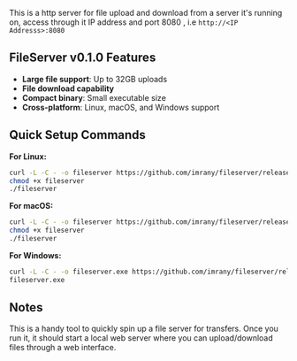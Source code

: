 This is a http server for file upload and download from a server it's running on, access through it IP address and port 8080 , i.e `http://<IP Addresss>:8080`

## FileServer v0.1.0 Features
- **Large file support**: Up to 32GB uploads
- **File download capability**
- **Compact binary**: Small executable size
- **Cross-platform**: Linux, macOS, and Windows support

## Quick Setup Commands

**For Linux:**
```bash
curl -L -C - -o fileserver https://github.com/imrany/fileserver/releases/download/v0.1.0/fileserver-linux
chmod +x fileserver
./fileserver
```

**For macOS:**
```bash
curl -L -C - -o fileserver https://github.com/imrany/fileserver/releases/download/v0.1.0/fileserver-darwin
chmod +x fileserver
./fileserver
```

**For Windows:**
```bash
curl -L -C - -o fileserver.exe https://github.com/imrany/fileserver/releases/download/v0.1.0/fileserver-windows.exe
fileserver.exe
```

## Notes
This is a handy tool to quickly spin up a file server for transfers. Once you run it, it should start a local web server where you can upload/download files through a web interface.
